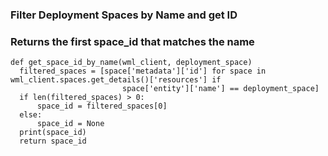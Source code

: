 ### Filter Deployment Spaces by Name and get ID


### Returns the first space_id that matches the name
```
def get_space_id_by_name(wml_client, deployment_space)
  filtered_spaces = [space['metadata']['id'] for space in wml_client.spaces.get_details()['resources'] if
                         space['entity']['name'] == deployment_space]
  if len(filtered_spaces) > 0:
      space_id = filtered_spaces[0]
  else:
      space_id = None
  print(space_id)
  return space_id
```
